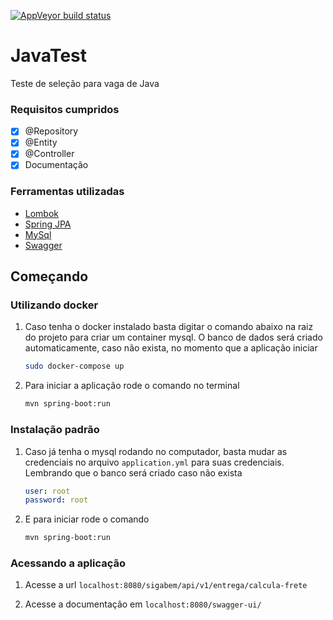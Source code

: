 [![AppVeyor build status](https://ci.appveyor.com/api/projects/status/kayjdh5qtgymhoxr/branch/master?svg=true)](https://ci.appveyor.com/project/Rdatatable/data-table)

# JavaTest
Teste de seleção para vaga de Java

### Requisitos cumpridos

- [x] @Repository
- [x] @Entity
- [x] @Controller
- [x] Documentação

### Ferramentas utilizadas

* [Lombok](https://projectlombok.org/)
* [Spring JPA](https://spring.io/projects/spring-data-jpa)
* [MySql](https://www.mysql.com/)
* [Swagger](https://swagger.io/docs/)

## Começando

### Utilizando docker

1. Caso tenha o docker instalado basta digitar o comando abaixo na raiz do projeto para criar um container mysql. O banco de dados será criado automaticamente, caso não exista, no momento que a aplicação iniciar
    ```sh
    sudo docker-compose up
    ```
    
2. Para iniciar a aplicação rode o comando no terminal

    ```sh
    mvn spring-boot:run
    ```

### Instalação padrão

1. Caso já tenha o mysql rodando no computador, basta mudar as credenciais no arquivo ```application.yml``` para suas credenciais. Lembrando que o banco será criado caso não exista

   ```yml
   user: root
   password: root
   ```
   
2.  E para iniciar rode o comando

    ```sh
    mvn spring-boot:run
    ```
  
### Acessando a aplicação

1. Acesse a url ```localhost:8080/sigabem/api/v1/entrega/calcula-frete```

2. Acesse a documentação em ```localhost:8080/swagger-ui/```


